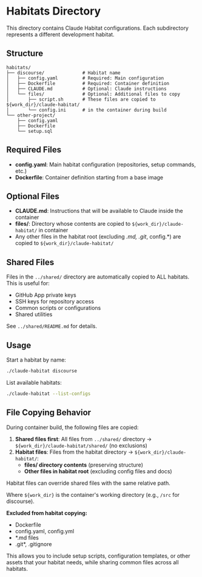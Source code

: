 # Habitats Directory

This directory contains Claude Habitat configurations. Each subdirectory represents a different development habitat.

## Structure

```
habitats/
├── discourse/              # Habitat name
│   ├── config.yaml         # Required: Main configuration
│   ├── Dockerfile          # Required: Container definition
│   ├── CLAUDE.md           # Optional: Claude instructions
│   └── files/              # Optional: Additional files to copy
│       ├── script.sh       # These files are copied to ${work_dir}/claude-habitat/
│       └── config.ini      # in the container during build
└── other-project/
    ├── config.yaml
    ├── Dockerfile
    └── setup.sql
```

## Required Files

- **config.yaml**: Main habitat configuration (repositories, setup commands, etc.)
- **Dockerfile**: Container definition starting from a base image

## Optional Files

- **CLAUDE.md**: Instructions that will be available to Claude inside the container
- **files/**: Directory whose contents are copied to `${work_dir}/claude-habitat/` in container
- Any other files in the habitat root (excluding *.md, .git*, config.*) are copied to `${work_dir}/claude-habitat/`

## Shared Files

Files in the `../shared/` directory are automatically copied to ALL habitats. This is useful for:
- GitHub App private keys
- SSH keys for repository access  
- Common scripts or configurations
- Shared utilities

See `../shared/README.md` for details.

## Usage

Start a habitat by name:
```bash
./claude-habitat discourse
```

List available habitats:
```bash
./claude-habitat --list-configs
```

## File Copying Behavior

During container build, the following files are copied:

1. **Shared files first**: All files from `../shared/` directory → `${work_dir}/claude-habitat/shared/` (no exclusions)
2. **Habitat files**: Files from the habitat directory → `${work_dir}/claude-habitat/`:
   - **files/ directory contents** (preserving structure)
   - **Other files in habitat root** (excluding config files and docs)

Habitat files can override shared files with the same relative path.

Where `${work_dir}` is the container's working directory (e.g., `/src` for discourse).

**Excluded from habitat copying:**
- Dockerfile
- config.yaml, config.yml  
- *.md files
- .git*, .gitignore

This allows you to include setup scripts, configuration templates, or other assets that your habitat needs, while sharing common files across all habitats.